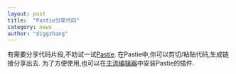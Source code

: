 ```yaml
---
layout: post
title:  "Pastie分享代码"
category: news
author: "diggzhang"
---
```

有需要分享代码片段,不妨试一试[Pastie](http://pastie.org/10099784).
在Pastie中,你可以剪切/粘贴代码,生成链接分享出去. 为了方便使用,也可以在[主流编辑器](http://pastie.org/tools/)中安装Pastie的插件.
